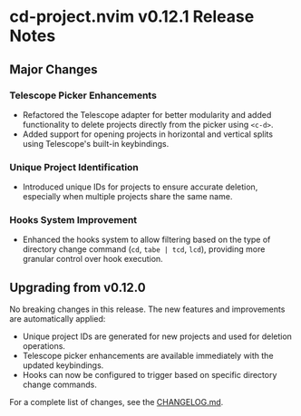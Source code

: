 # cd-project.nvim v0.12.1 Release Notes

## Major Changes

### Telescope Picker Enhancements
- Refactored the Telescope adapter for better modularity and added functionality to delete projects directly from the picker using `<c-d>`.
- Added support for opening projects in horizontal and vertical splits using Telescope's built-in keybindings.

### Unique Project Identification
- Introduced unique IDs for projects to ensure accurate deletion, especially when multiple projects share the same name.

### Hooks System Improvement
- Enhanced the hooks system to allow filtering based on the type of directory change command (`cd`, `tabe | tcd`, `lcd`), providing more granular control over hook execution.

## Upgrading from v0.12.0
No breaking changes in this release. The new features and improvements are automatically applied:
- Unique project IDs are generated for new projects and used for deletion operations.
- Telescope picker enhancements are available immediately with the updated keybindings.
- Hooks can now be configured to trigger based on specific directory change commands.

For a complete list of changes, see the [CHANGELOG.md](CHANGELOG.md).
